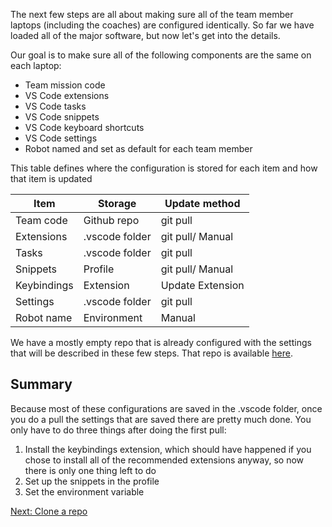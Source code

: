 The next few steps are all about making sure all of the team member laptops (including the coaches) are configured identically. So far we have loaded all of the major software, but now let's get into the details.

Our goal is to make sure all of the following components are the same on each laptop:
- Team mission code
- VS Code extensions
- VS Code tasks
- VS Code snippets
- VS Code keyboard shortcuts
- VS Code settings
- Robot named and set as default for each team member

This table defines where the configuration is stored for each item and how that item is updated

| Item          | Storage        | Update method    |
| ------------- | -------------- | ---------------- |
| Team code     | Github repo    | git pull         |
| Extensions    | .vscode folder | git pull/ Manual |
| Tasks         | .vscode folder | git pull         |
| Snippets      | Profile        | git pull/ Manual |
| Keybindings   | Extension      | Update Extension |
| Settings      | .vscode folder | git pull         |
| Robot name    | Environment    | Manual           |

We have a mostly empty repo that is already configured with the settings that will be described in these few steps. That repo is available [here](https://github.com/MrGibbage/pybricks-fll).

## Summary
Because most of these configurations are saved in the .vscode folder, once you do a pull the settings that are saved there are pretty much done. You only have to do three things after doing the first pull:

1. Install the keybindings extension, which should have happened if you chose to install all of the recommended extensions anyway, so now there is only one thing left to do
2. Set up the snippets in the profile
3. Set the environment variable

[Next: Clone a repo](https://github.com/MrGibbage/fll-pybricks-vscode-tutorial/blob/main/clone-push.md)
